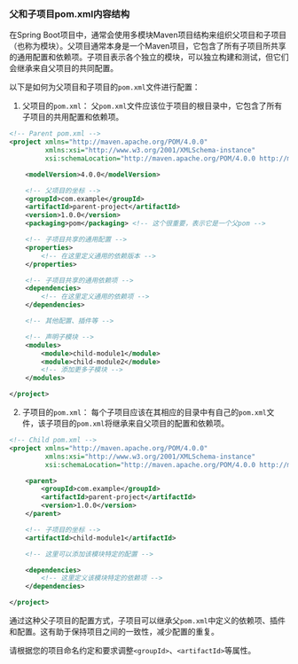 ### 父和子项目pom.xml内容结构

在Spring Boot项目中，通常会使用多模块Maven项目结构来组织父项目和子项目（也称为模块）。父项目通常本身是一个Maven项目，它包含了所有子项目所共享的通用配置和依赖项。子项目表示各个独立的模块，可以独立构建和测试，但它们会继承来自父项目的共同配置。

以下是如何为父项目和子项目的`pom.xml`文件进行配置：

1. 父项目的`pom.xml`：
父`pom.xml`文件应该位于项目的根目录中，它包含了所有子项目的共用配置和依赖项。

```xml
<!-- Parent pom.xml -->
<project xmlns="http://maven.apache.org/POM/4.0.0"
         xmlns:xsi="http://www.w3.org/2001/XMLSchema-instance"
         xsi:schemaLocation="http://maven.apache.org/POM/4.0.0 http://maven.apache.org/xsd/maven-4.0.0.xsd">

    <modelVersion>4.0.0</modelVersion>

    <!-- 父项目的坐标 -->
    <groupId>com.example</groupId>
    <artifactId>parent-project</artifactId>
    <version>1.0.0</version>
    <packaging>pom</packaging> <!-- 这个很重要，表示它是一个父pom -->

    <!-- 子项目共享的通用配置 -->
    <properties>
        <!-- 在这里定义通用的依赖版本 -->
    </properties>

    <!-- 子项目共享的通用依赖项 -->
    <dependencies>
        <!-- 在这里定义通用的依赖项 -->
    </dependencies>

    <!-- 其他配置、插件等 -->

    <!-- 声明子模块 -->
    <modules>
        <module>child-module1</module>
        <module>child-module2</module>
        <!-- 添加更多子模块 -->
    </modules>

</project>
```

2. 子项目的`pom.xml`：
每个子项目应该在其相应的目录中有自己的`pom.xml`文件，该子项目的`pom.xml`将继承来自父项目的配置和依赖项。

```xml
<!-- Child pom.xml -->
<project xmlns="http://maven.apache.org/POM/4.0.0"
         xmlns:xsi="http://www.w3.org/2001/XMLSchema-instance"
         xsi:schemaLocation="http://maven.apache.org/POM/4.0.0 http://maven.apache.org/xsd/maven-4.0.0.xsd">

    <parent>
        <groupId>com.example</groupId>
        <artifactId>parent-project</artifactId>
        <version>1.0.0</version>
    </parent>

    <!-- 子项目的坐标 -->
    <artifactId>child-module1</artifactId>

    <!-- 这里可以添加该模块特定的配置 -->

    <dependencies>
        <!-- 这里定义该模块特定的依赖项 -->
    </dependencies>

</project>
```

通过这种父子项目的配置方式，子项目可以继承父`pom.xml`中定义的依赖项、插件和配置。这有助于保持项目之间的一致性，减少配置的重复。

请根据您的项目命名约定和要求调整`<groupId>`、`<artifactId>`等属性。